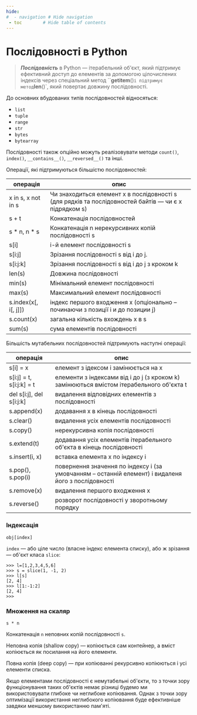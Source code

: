 ```yaml
---
hide:
#  - navigation # Hide navigation
 - toc        # Hide table of contents
---
```


# Послідовності в Python

> ***Послідовність*** в Python — ітерабельний об'єкт, який підтримує ефективний доступ до елементів за допомогою цілочислених індексів через спеціальний метод ``__getitem__()` і підтримує метод `__len__()`, який повертає довжину послідовності. 

До основних вбудованих типів послідовностей відносяться: 

- `list`
- `tuple`
- `range`
- `str`
- `bytes`
- `bytearray`

Послідовності також опційно можуть реалізовувати методи `count()`, `index()`, `__contains__()`, `__reversed__()` та інші.

Операції, які підтримуються більшістю послідовностей:

| операція | опис |
|-|-|
|x in s, x not in s|Чи знаходиться елемент x в послідовності s (для рядків та послідовностей байтів — чи є x підрядком s)|
|s + t|Конкатенація послідовностей|
|s * n, n * s|Конкатенація n нерекурсивних копій послідовності s|
|s[i]|i-й елемент послідовності s|
|s[i:j]|Зрізання послідовності s від i до j.|
|s[i:j:k]|Зрізання послідовності s від i до j з кроком k|
|len(s)|Довжина послідовності|
|min(s)|Мінімальний елемент послідовності|
|max(s)|Максимальний елемент послідовності|
|s.index(x[, i[, j]])|індекс першого входження x (опціонально – починаючи з позиції i и до позиции j)|
|s.count(x)|загальна кількість вхождень x в s|
|sum(s)|сума елементів послідовності|


Більшість мутабельних послідовностей підтримують наступні операції:

| операція | опис |
|-|-|
|s[i] = x|елемент з ідексом i замінюється на x|
|s[i:j] = t, s[i:j:k] = t|елементи з індексами від i до j (з кроком k) замінюються вмістом ітерабельного об'єкта t|
|del s[i:j], del s[i:j:k]|видалення відповідних елементів з послідовності|
|s.append(x)|додавання x в кінець послідовності|
|s.clear()|видалення усіх елементів послідовності|
|s.copy()|нерекурсивна копія послідовності|
|s.extend(t)|додавання усіх елементів ітерабельного об'єкта в кінець послідовності|
|s.insert(i, x)|вставка елемента x по індексу i|
|s.pop(), s.pop(i)|повернення значення по індексу i (за умовчанням – останній елемент) і видаленя його з послідовності|
|s.remove(x)|видалення першого входження x|
|s.reverse()|розворот послідовності у зворотньому порядку|



### Індексація

	obj[index]
	
`index` — або ціле число (власне індекс елемента списку), або ж зрізання — об'єкт класа `slice`:

	>>> l=[1,2,3,4,5,6]
	>>> s = slice(1, -1, 2)
	>>> l[s]
	[2, 4]
	>>> l[1:-1:2]
	[2, 4]
	>>>
	
	
### Множення на скаляр

	s * n
	
Конкатенація `n` неповних копій послідовності `s`.

Неповна копія (shallow copy) — копіюється сам контейнер, а вміст копіюється як посилання на його елементи. 

Повна копія (deep copy) — при копіюванні рекурсивно копіюються і усі елементи списка.

Якщо елементами послідовності є немутабельні об'єкти, то з точки зору функціонування таких об'єктів немає різниці будемо ми використовувати глибоке чи неглибоке копіювання. Однак з точки зору оптимізації використання неглибокого копіювання буде ефективніше завдяки меншому використанню пам'яті.

